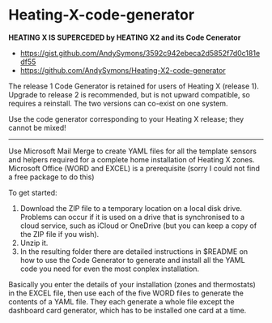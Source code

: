 # Heating-X-code-generator

**HEATING X IS SUPERCEDED by HEATING X2 and its Code Cenerator**
- https://gist.github.com/AndySymons/3592c942ebeca2d5852f7d0c181edf55
- https://github.com/AndySymons/Heating-X2-code-generator

The release 1 Code Generator is retained for users of Heating X (release 1).
Upgrade to release 2 is recommended, but is not upward compatible, so requires a reinstall. The two versions can co-exist on one system. 

Use the code generator corresponding to your Heating X release; they cannot be mixed! 

---

Use Microsoft Mail Merge to create YAML files for all the template sensors and helpers required for a complete home installation of Heating X zones. 
Microsoft Office (WORD and EXCEL) is a prerequisite (sorry I could not find a free package to do this) 

To get started: 
1. Download the ZIP file to a temporary location on a local disk drive. Problems can occur if it is used on a drive that is synchronised to a cloud service, such as iCloud or OneDrive (but you can keep a copy of the ZIP file if you wish). 
2. Unzip it. 
3. In the resulting folder there are detailed instructions in $README on how to use the Code Generator to generate and install all the YAML code you need for even the most conplex installation. 

Basically you enter the details of your installation (zones and thermostats) in the EXCEL file, then use each of the five WORD files to generate the contents of a YAML file. They each generate a whole file except the dashboard card generator, which has to be installed one card at a time.    
